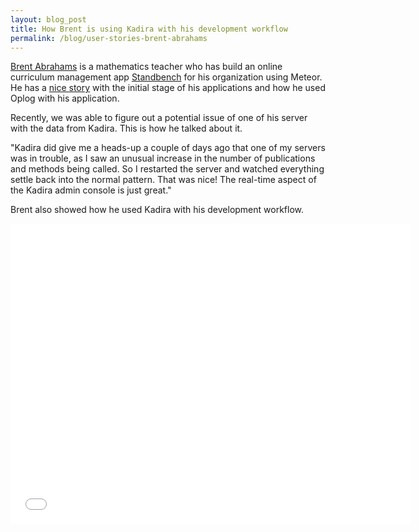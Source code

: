 ```yaml
---
layout: blog_post
title: How Brent is using Kadira with his development workflow
permalink: /blog/user-stories-brent-abrahams
---
```


[Brent Abrahams](http://cn.linkedin.com/pub/brent-abrahams/87/372/ba1) is a mathematics teacher who has build an online curriculum management app [Standbench](http://cn.linkedin.com/pub/brent-abrahams/87/372/ba1) for his organization using Meteor. He has a [nice story](http://meteorhacks.com/meteor-in-production-a-case-study.html) with the initial stage of his applications and how he used Oplog with his application.

Recently, we was able to figure out a potential issue of one of his server with the data from Kadira. This is how he talked about it.

"Kadira did give me a heads-up a couple of days ago that one of my servers was in trouble, as I saw an unusual increase in the number of publications and methods being called.  So I restarted the server and watched everything settle back into the normal pattern.  That was nice!  The real-time aspect of the Kadira admin console is just great."

Brent also showed how he used Kadira with his development workflow.

<iframe width="640" height="480" src="//www.youtube.com/embed/MUTn6hdfV64" frameborder="0" allowfullscreen="1">
</iframe>